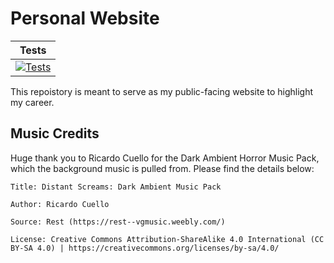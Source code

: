 # Personal Website

| Tests |
|:-----:|
| [![Tests](https://github.com/markusewalker/markusewalker.github.io/actions/workflows/run-tests.yml/badge.svg?branch=main)](https://github.com/markusewalker/markusewalker.github.io/actions/workflows/run-tests.yml) |

This repoistory is meant to serve as my public-facing website to highlight my career.

## Music Credits
Huge thank you to Ricardo Cuello for the Dark Ambient Horror Music Pack, which the background music is pulled from. Please find the details below:

```
Title: Distant Screams: Dark Ambient Music Pack

Author: Ricardo Cuello

Source: Rest (https://rest--vgmusic.weebly.com/)

License: Creative Commons Attribution-ShareAlike 4.0 International (CC BY-SA 4.0) | https://creativecommons.org/licenses/by-sa/4.0/
```